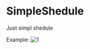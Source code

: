 # SimpleShedule
Just simpl shedule

Example:
![1](https://github.com/NPrynia/SimpleShedule/assets/81188162/a23bb617-a08f-42eb-ac7c-28e8451b2374)

